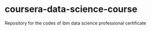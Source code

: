 # coursera-data-science-course
Repository for the codes of ibm data science professional certificate
